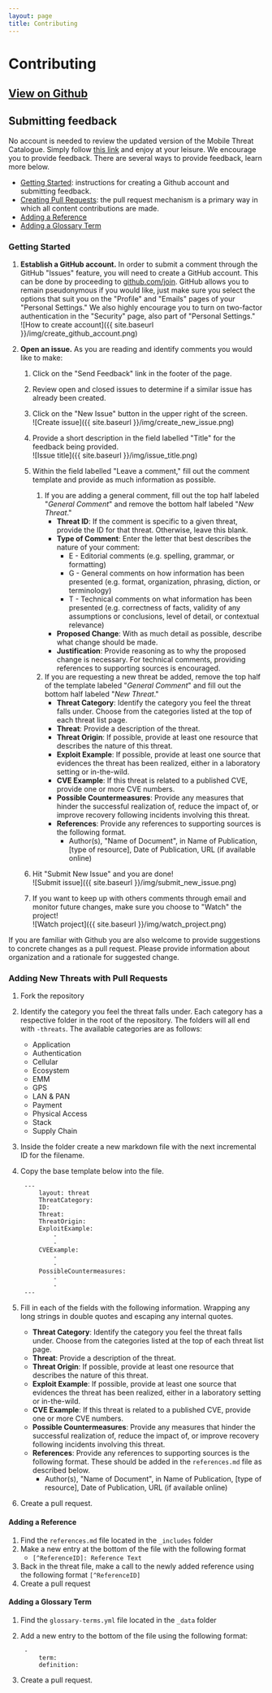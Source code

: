 ```yaml
---
layout: page
title: Contributing
---
```


# Contributing

## 	[View on Github](#)

## Submitting feedback
No account is needed to review the updated version of the Mobile Threat Catalogue. Simply follow [this link](#) and enjoy at your leisure. We encourage you to provide feedback. There are several ways to provide feedback, learn more below.

- [Getting Started](#getting-started): instructions for creating a Github account and submitting feedback.
- [Creating Pull Requests](#adding-new-threats-with-pull-requests): the pull request mechanism is a primary way in which all content contributions are made.
- [Adding a Reference](#adding-a-reference)
- [Adding a Glossary Term](#adding-a-glossary-term)



### Getting Started

1. **Establish a GitHub account.** In order to submit a comment through the GitHub "Issues" feature, you will need to create a GitHub account. This can be done by proceeding to [github.com/join](https://github.com/join). GitHub allows you to remain pseudonymous if you would like, just make sure you select the options that suit you on the "Profile" and "Emails" pages of your "Personal Settings."  We also highly encourage you to turn on two-factor authentication in the "Security" page, also part of "Personal Settings."  
  ![How to create account]({{ site.baseurl }}/img/create_github_account.png)

2. **Open an issue.** As you are reading and identify comments you would like to make:

    1. Click on the "Send Feedback" link in the footer of the page.

    2. Review open and closed issues to determine if a similar issue has already been created.

    3. Click on the "New Issue" button in the upper right of the screen.  
    ![Create issue]({{ site.baseurl }}/img/create_new_issue.png)

    4. Provide a short description in the field labelled "Title" for the feedback being provided.  
    ![Issue title]({{ site.baseurl }}/img/issue_title.png)

    5. Within the field labelled "Leave a comment," fill out the comment template and provide as much information as possible.
        1. If you are adding a general comment, fill out the top half labeled "_General Comment_" and remove the bottom half labeled "_New Threat_."
            - **Threat ID**: If the comment is specific to a given threat, provide the ID for that threat. Otherwise, leave this blank.
            - **Type of Comment**: Enter the letter that best describes the nature of your comment:
                - E - Editorial comments (e.g. spelling, grammar, or formatting)
                - G - General comments on how information has been presented (e.g. format, organization, phrasing, diction, or terminology)
                - T - Technical comments on what information has been presented (e.g. correctness of facts, validity of any assumptions or conclusions, level of detail, or contextual relevance)
            - **Proposed Change**: With as much detail as possible, describe what change should be made.
            - **Justification**: Provide reasoning as to why the proposed change is necessary. For technical comments, providing references to supporting sources is encouraged.
        2. If you are requesting a new threat be added, remove the top half of the template labeled "_General Comment_" and fill out the bottom half labeled "_New Threat_."
            - **Threat Category**: Identify the category you feel the threat falls under. Choose from the categories listed at the top of each threat list page.
            - **Threat**: Provide a description of the threat.
            - **Threat Origin**: If possible, provide at least one resource that describes the nature of this threat.
            - **Exploit Example**: If possible, provide at least one source that evidences the threat has been realized, either in a laboratory setting or in-the-wild.
            - **CVE Example**: If this threat is related to a published CVE, provide one or more CVE numbers.
            - **Possible Countermeasures**: Provide any measures that hinder the successful realization of, reduce the impact of, or improve recovery following incidents involving this threat.
            - **References**: Provide any references to supporting sources is the following format.
                - Author(s), "Name of Document", in Name of Publication, [type of resource], Date of Publication, URL (if available online)


    6. Hit "Submit New Issue" and you are done!  
    ![Submit issue]({{ site.baseurl }}/img/submit_new_issue.png)

    7. If you want to keep up with others comments through email and monitor future changes, make sure you choose to "Watch" the project!  
    ![Watch project]({{ site.baseurl }}/img/watch_project.png)

If you are familiar with Github you are also welcome to provide suggestions to concrete changes as a pull request. Please provide information about organization and a rationale for suggested change.


### Adding New Threats with Pull Requests
1. Fork the repository
2. Identify the category you feel the threat falls under. Each category has a respective folder in the root of the repository. The folders will all end with ``-threats``. The available categories are as follows:
    - Application
    - Authentication
    - Cellular
    - Ecosystem
    - EMM
    - GPS
    - LAN & PAN
    - Payment
    - Physical Access
    - Stack
    - Supply Chain
3. Inside the folder create a new markdown file with the next incremental ID for the filename.
4. Copy the base template below into the file.

        ---
            layout: threat
            ThreatCategory:
            ID:
            Threat:
            ThreatOrigin:
            ExploitExample:
                -
                -
            CVEExample:
                -
                -
            PossibleCountermeasures:
                -
                -
        ---

5. Fill in each of the fields with the following information. Wrapping any long strings in double quotes and escaping any internal quotes.
    - **Threat Category**: Identify the category you feel the threat falls under. Choose from the categories listed at the top of each threat list page.
    - **Threat**: Provide a description of the threat.
    - **Threat Origin**: If possible, provide at least one resource that describes the nature of this threat.
    - **Exploit Example**: If possible, provide at least one source that evidences the threat has been realized, either in a laboratory setting or in-the-wild.
    - **CVE Example**: If this threat is related to a published CVE, provide one or more CVE numbers.
    - **Possible Countermeasures**: Provide any measures that hinder the successful realization of, reduce the impact of, or improve recovery following incidents involving this threat.
    - **References**: Provide any references to supporting sources is the following format. These should be added in the ``references.md`` file as described below.
        - Author(s), "Name of Document", in Name of Publication, [type of resource], Date of Publication, URL (if available online)
6. Create a pull request.


#### Adding a Reference
1. Find the ``references.md`` file located in the ``_includes`` folder
2. Make a new entry at the bottom of the file with the following format
    - ``[^ReferenceID]: Reference Text``
3. Back in the threat file, make a call to the newly added reference using the following format ``[^ReferenceID]``
4. Create a pull request


#### Adding a Glossary Term
1. Find the ``glossary-terms.yml`` file located in the ``_data`` folder
2. Add a new entry to the bottom of the file using the following format:

        -
            term:
            definition:

3. Create a pull request.
